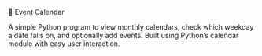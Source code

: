 📅 Event Calendar

A simple Python program to view monthly calendars, check which weekday a date falls on, and optionally add events.
Built using Python’s calendar module with easy user interaction.

